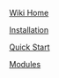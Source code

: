 [Wiki Home](https://github.com/SGpp/SGpp/wiki)

[Installation](https://github.com/SGpp/SGpp/wiki/Installation)

[Quick Start](https://github.com/SGpp/SGpp/wiki/Quick-Start)

[Modules](https://github.com/SGpp/SGpp/wiki/Modules)